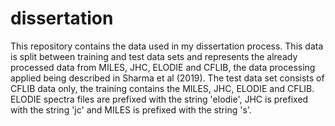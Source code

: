 # dissertation
This repository contains the data used in my dissertation process. This data is split between training and test data sets and represents the already processed data from MILES, JHC, ELODIE and CFLIB, the data processing applied being described in Sharma et al (2019). The test data set consists of CFLIB data only, the training contains the MILES, JHC, ELODIE and CFLIB. ELODIE spectra files are prefixed with the string 'elodie', JHC is prefixed with the string 'jc' and MILES is prefixed with the string 's'.
